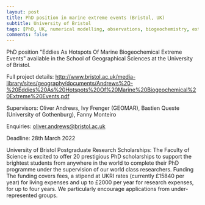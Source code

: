 ```yaml
---
layout: post
title: PhD position in marine extreme events (Bristol, UK)
subtitle: University of Bristol
tags: [PhD, UK, numerical modelling, observations, biogeochemistry, extremes]
comments: false
---
```

PhD position "Eddies As Hotspots Of Marine Biogeochemical Extreme Events" available in the
School of Geographical Sciences at the University of Bristol.

Full project details:
http://www.bristol.ac.uk/media-library/sites/geography/documents/Andrews%20-%20Eddies%20As%20Hotspots%20Of%20Marine%20Biogeochemical%20Extreme%20Events.pdf

Supervisors: Oliver Andrews, Ivy Frenger (GEOMAR), Bastien Queste (University of Gothenburg),  Fanny Monteiro

Enquiries: oliver.andrews@bristol.ac.uk

Deadline: 28th March 2022

University of Bristol Postgraduate Research Scholarships: The Faculty of Science is
excited to offer 20 prestigious PhD scholarships to support the brightest students
from anywhere in the world to complete their PhD programme under the supervision of
our world class researchers. Funding The funding covers fees, a stipend at UKRI rates
(currently £15840 per year) for living expenses and up to £2000 per year for research
expenses, for up to four years. We particularly encourage applications from under-represented
groups.
